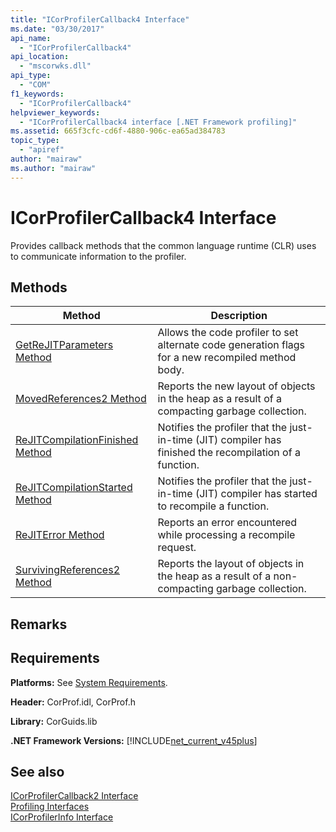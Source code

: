 ```yaml
---
title: "ICorProfilerCallback4 Interface"
ms.date: "03/30/2017"
api_name: 
  - "ICorProfilerCallback4"
api_location: 
  - "mscorwks.dll"
api_type: 
  - "COM"
f1_keywords: 
  - "ICorProfilerCallback4"
helpviewer_keywords: 
  - "ICorProfilerCallback4 interface [.NET Framework profiling]"
ms.assetid: 665f3cfc-cd6f-4880-906c-ea65ad384783
topic_type: 
  - "apiref"
author: "mairaw"
ms.author: "mairaw"
---
```

# ICorProfilerCallback4 Interface
Provides callback methods that the common language runtime (CLR) uses to communicate information to the profiler.  
  
## Methods  
  
|Method|Description|  
|------------|-----------------|  
|[GetReJITParameters Method](../../../../docs/framework/unmanaged-api/profiling/icorprofilercallback4-getrejitparameters-method.md)|Allows the code profiler to set alternate code generation flags for a new recompiled method body.|  
|[MovedReferences2 Method](../../../../docs/framework/unmanaged-api/profiling/icorprofilercallback4-movedreferences2-method.md)|Reports the new layout of objects in the heap as a result of a compacting garbage collection.|  
|[ReJITCompilationFinished Method](../../../../docs/framework/unmanaged-api/profiling/icorprofilercallback4-rejitcompilationfinished-method.md)|Notifies the profiler that the just-in-time (JIT) compiler has finished the recompilation of a function.|  
|[ReJITCompilationStarted Method](../../../../docs/framework/unmanaged-api/profiling/icorprofilercallback4-rejitcompilationstarted-method.md)|Notifies the profiler that the just-in-time (JIT) compiler has started to recompile a function.|  
|[ReJITError Method](../../../../docs/framework/unmanaged-api/profiling/icorprofilercallback4-rejiterror-method.md)|Reports an error encountered while processing a recompile request.|  
|[SurvivingReferences2 Method](../../../../docs/framework/unmanaged-api/profiling/icorprofilercallback4-survivingreferences2-method.md)|Reports the layout of objects in the heap as a result of a non-compacting garbage collection.|  
  
## Remarks  
  
## Requirements  
 **Platforms:** See [System Requirements](../../../../docs/framework/get-started/system-requirements.md).  
  
 **Header:** CorProf.idl, CorProf.h  
  
 **Library:** CorGuids.lib  
  
 **.NET Framework Versions:** [!INCLUDE[net_current_v45plus](../../../../includes/net-current-v45plus-md.md)]  
  
## See also
 [ICorProfilerCallback2 Interface](../../../../docs/framework/unmanaged-api/profiling/icorprofilercallback2-interface.md)  
 [Profiling Interfaces](../../../../docs/framework/unmanaged-api/profiling/profiling-interfaces.md)  
 [ICorProfilerInfo Interface](../../../../docs/framework/unmanaged-api/profiling/icorprofilerinfo-interface.md)
